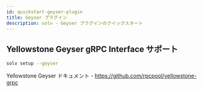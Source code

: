 ```yaml
---
id: quickstart-geyser-plugin
title: Geyser プラグイン
description: solv - Geyser プラグインのクイックスタート
---
```


## Yellowstone Geyser gRPC Interface サポート

```bash
solv setup --geyser
```

Yellowstone Geyser ドキュメント - https://github.com/rpcpool/yellowstone-grpc
